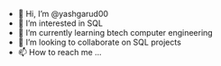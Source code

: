 - 👋 Hi, I’m @yashgarud00
- 👀 I’m interested in SQL 
- 🌱 I’m currently learning btech computer  engineering
- 💞️ I’m looking to collaborate on SQL projects
- 📫 How to reach me ...

<!---
yashgarud00/yashgarud00 is a ✨ special ✨ repository because its `README.md` (this file) appears on your GitHub profile.
You can click the Preview link to take a look at your changes.
--->
